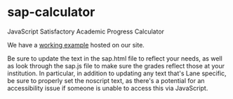 sap-calculator
==============

JavaScript Satisfactory Academic Progress Calculator

We have a [working example](http://www.lanecc.edu/finaid/sap-calculator) hosted on our site.

Be sure to update the text in the sap.html file to reflect your needs, as well as look through the sap.js file to make sure the grades reflect those at your institution. In particular, in addition to updating any text that's Lane specific, be sure to properly set the noscript text, as there's a potential for an accessibility issue if someone is unable to access this via JavaScript.